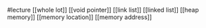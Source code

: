 #lecture
[[whole lot]]
[[void pointer]]
[[link list]]
[[linked list]]
[[heap memory]]
[[memory location]]
[[memory address]]
